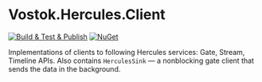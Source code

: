 # Vostok.Hercules.Client

[![Build & Test & Publish](https://github.com/vostok/hercules.client/actions/workflows/ci.yml/badge.svg)](https://github.com/vostok/hercules.client/actions/workflows/ci.yml)
[![NuGet](https://img.shields.io/nuget/v/Vostok.Hercules.Client.svg)](https://www.nuget.org/packages/Vostok.Hercules.Client)

Implementations of clients to following Hercules services: Gate, Stream, Timeline APIs. Also contains `HerculesSink` — a nonblocking gate client that sends the data in the background.
